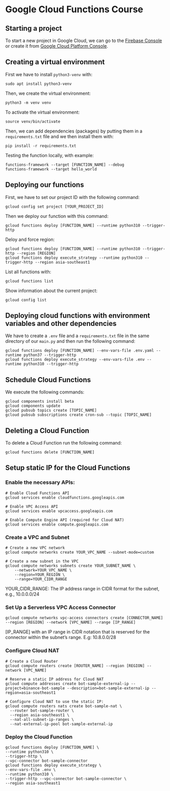 # Google Cloud Functions Course
## Starting a project
To start a new project in Google Cloud, we can go to the
[Firebase Console](https://console.firebase.google.com) or
create it from [Google Cloud Platform Console](https://console.cloud.google.com).
## Creating a virtual environment
First we have to install `python3-venv` with:
```
sudo apt install python3-venv
```
Then, we create the virtual environment:
```
python3 -m venv venv
```
To activate the virtual environment:
```
source venv/bin/activate
```
Then, we can add dependencies (packages) by putting them
in a `requirements.txt` file and we then install them with:
```
pip install -r requirements.txt
```
Testing the function locally, with example:
```
functions-framework --target [FUNCTION_NAME] --debug
functions-framework --target hello_world
```


## Deploying our functions
First, we have to set our project ID with the following 
command:
```
gcloud config set project [YOUR_PROJECT_ID]
```
Then we deploy our function with this command:
```
gcloud functions deploy [FUNCTION_NAME] --runtime python310 --trigger-http
```
Deloy and force region:
```shell
gcloud functions deploy [FUNCTION_NAME] --runtime python310 --trigger-http --region [REGION]
gcloud functions deploy execute_strategy --runtime python310 --trigger-http --region asia-southeast1
```
List all functions with:
```
gcloud functions list
```
Show information about the current project:
```
gcloud config list
```

## Deploying cloud functions with environment variables and other dependencies
We have to create a `.env` file and a `requirements.txt` file
in the same directory of our `main.py` and then run
the following command:
```
gcloud functions deploy [FUNCTION_NAME] --env-vars-file .env.yaml --runtime python37 --trigger-http
gcloud functions deploy execute_strategy --env-vars-file .env --runtime python310 --trigger-http
```
## Schedule Cloud Functions
We execute the following commands:
```
gcloud components install beta
gcloud components update
gcloud pubsub topics create [TOPIC_NAME]
gcloud pubsub subscriptions create cron-sub --topic [TOPIC_NAME]
```
## Deleting a Cloud Function
To delete a Cloud Function run the following command:
```
gcloud functions delete [FUNCTION_NAME]
```

## Setup static IP for the Cloud Functions

### Enable the necessary APIs:
```shell
# Enable Cloud Functions API
gcloud services enable cloudfunctions.googleapis.com

# Enable VPC Access API
gcloud services enable vpcaccess.googleapis.com

# Enable Compute Engine API (required for Cloud NAT)
gcloud services enable compute.googleapis.com
```

### Create a VPC and Subnet
```shell
# Create a new VPC network
gcloud compute networks create YOUR_VPC_NAME --subnet-mode=custom

# Create a new subnet in the VPC
gcloud compute networks subnets create YOUR_SUBNET_NAME \
    --network=YOUR_VPC_NAME \
    --region=YOUR_REGION \
    --range=YOUR_CIDR_RANGE
```
YOUR_CIDR_RANGE: The IP address range in CIDR format for the subnet, e.g., 10.0.0.0/24

### Set Up a Serverless VPC Access Connector
```shell
gcloud compute networks vpc-access connectors create [CONNECTOR_NAME] --region [REGION] --network [VPC_NAME] --range [IP_RANGE]
```

[IP_RANGE] with an IP range in CIDR notation that is reserved for the connector within the subnet’s range. 
E.g: 10.8.0.0/28

### Configure Cloud NAT
```shell
# Create a Cloud Router
gcloud compute routers create [ROUTER_NAME] --region [REGION] --network [VPC_NAME]

# Reserve a static IP address for Cloud NAT
gcloud compute addresses create bot-sample-external-ip --project=binance-bot-sample --description=bot-sample-external-ip --region=asia-southeast1

# Configure Cloud NAT to use the static IP:
gcloud compute routers nats create bot-sample-nat \
  --router bot-sample-router \
  --region asia-southeast1 \
  --nat-all-subnet-ip-ranges \
  --nat-external-ip-pool bot-sample-external-ip
```

### Deploy the Cloud Function
```shell
gcloud functions deploy [FUNCTION_NAME] \
--runtime python310 \
--trigger-http \
--vpc-connector bot-sample-connector
gcloud functions deploy execute_strategy \
--env-vars-file .env \
--runtime python310 \
--trigger-http --vpc-connector bot-sample-connector \
--region asia-southeast1 
```


